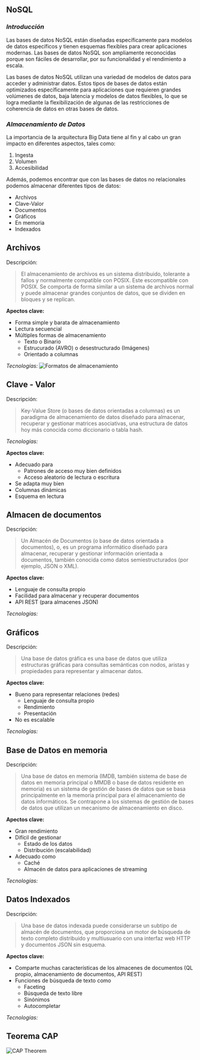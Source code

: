 ## NoSQL

### *Introducción*

Las bases de datos NoSQL están diseñadas específicamente para modelos de datos específicos y tienen esquemas flexibles para crear aplicaciones modernas. Las bases de datos NoSQL son ampliamente reconocidas porque son fáciles de desarrollar, por su funcionalidad y el rendimiento a escala.

Las bases de datos NoSQL utilizan una variedad de modelos de datos para acceder y administrar datos. Estos tipos de bases de datos están optimizados específicamente para aplicaciones que requieren grandes volúmenes de datos, baja latencia y modelos de datos flexibles, lo que se logra mediante la flexibilización de algunas de las restricciones de coherencia de datos en otras bases de datos.

### *Almacenamiento de Datos*

La importancia de la arquitectura Big Data tiene al fin y al cabo un gran impacto en diferentes aspectos, tales como:

1. Ingesta
2. Volumen
3. Accesibilidad

Además, podemos encontrar que con las bases de datos no relacionales podemos almacenar diferentes tipos de datos:

- Archivos
- Clave-Valor
- Documentos
- Gráficos
- En memoria
- Indexados

## Archivos

Descripción:

> El almacenamiento de archivos es un sistema distribuido, tolerante a fallos y normalmente compatible con POSIX. Este escompatible con POSIX. Se comporta de forma similar a un sistema de archivos normal y puede almacenar grandes conjuntos de datos, que se dividen en bloques y se replican. 

**Apectos clave:**

- Forma simple y barata de almacenamiento
- Lectura secuencial
- Múltiples formas de almacenamiento
   - Texto o Binario
   - Estrucurado (AVRO) o desestructurado (Imágenes)
   - Orientado a columnas

*Tecnologías:*
![Formatos de almacenamiento](file_storage.png)

## Clave - Valor

Descripción:

> Key-Value Store (o bases de datos orientadas a columnas) es un paradigma de almacenamiento de datos diseñado para almacenar, recuperar y gestionar matrices asociativas, una estructura de datos hoy más conocida como diccionario o tabla hash.

*Tecnologías:*


**Apectos clave:**

- Adecuado para
   - Patrones de acceso muy bien definidos
   - Acceso aleatorio de lectura o escritura
- Se adapta muy bien
- Columnas dinámicas
- Esquema en lectura

## Almacen de documentos

Descripción:

> Un Almacén de Documentos (o base de datos orientada a documentos), o, es un programa informático diseñado para almacenar, recuperar y gestionar información orientada a documentos, también conocida como datos semiestructurados (por ejemplo, JSON o XML).

**Apectos clave:**

- Lenguaje de consulta propio
- Facilidad para almacenar y recuperar documentos
- API REST (para almacenes JSON)

*Tecnologías:*

## Gráficos

Descripción: 

> Una base de datos gráfica es una base de datos que utiliza estructuras gráficas para consultas semánticas con nodos, aristas y propiedades para representar y almacenar datos.

**Apectos clave:**

- Bueno para representar relaciones (redes)
   - Lenguaje de consulta propio
   - Rendimiento
   - Presentación
- No es escalable 

*Tecnologías:*

## Base de Datos en memoria

Descripción:

> Una base de datos en memoria (IMDB, también sistema de base de datos en memoria principal o MMDB o base de datos residente en memoria) es un sistema de gestión de bases de datos que se basa principalmente en la memoria principal para el almacenamiento de datos informáticos. Se contrapone a los sistemas de gestión de bases de datos que utilizan un mecanismo de almacenamiento en disco.

**Apectos clave:**

- Gran rendimiento
- Difícil de gestionar
  - Estado de los datos
  - Distribución (escalabilidad)
- Adecuado como
  - Caché
  - Almacén de datos para aplicaciones de streaming

*Tecnologías:*

## Datos Indexados

Descripción:

> Una base de datos indexada puede considerarse un subtipo de almacén de documentos, que proporciona un motor de búsqueda de texto completo distribuido y multiusuario con una interfaz web HTTP y documentos JSON sin esquema.

**Apectos clave:**

- Comparte muchas características de los almacenes de documentos (QL propio, almacenamiento de documentos, API REST)
- Funciones de búsqueda de texto como
  - Faceting
  - Búsqueda de texto libre
  - Sinónimos
  - Autocompletar

*Tecnologías:*

## Teorema CAP

![CAP Theorem](cap_teorema.png)

